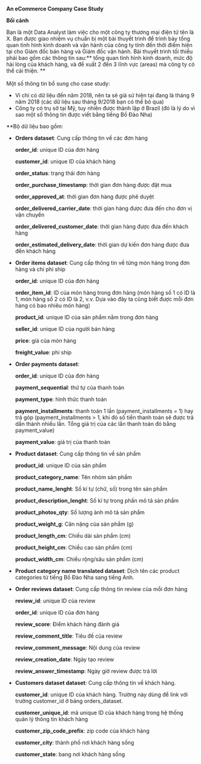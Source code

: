 **An eCommerce Company Case Study**

**Bối cảnh**

Bạn là một Data Analyst làm việc cho một công ty thương mại điện tử tên là X. Bạn được giao nhiệm vụ chuẩn bị một bài thuyết trình để trình bày tổng quan tình hình kinh doanh và vận hành của công ty tính đến thời điểm hiện tại cho Giám đốc bán hàng và Giám đốc vận hành. Bài thuyết trình tối thiểu phải bao gồm các thông tin sau:** tổng quan tình hình kinh doanh, mức độ hài lòng của khách hàng, và đề xuất 2 đến 3 lĩnh vực (areas) mà công ty có thể cải thiện. ** \
	 \
Một số thông tin bổ sung cho case study:



* Vì chỉ có dữ liệu đến năm 2018, nên ta sẽ giả sử hiện tại đang là tháng 9 năm 2018 (các dữ liệu sau tháng 9/2018 bạn có thể bỏ qua)
* Công ty có trụ sở tại Mỹ, tuy nhiên được thành lập ở Brazil (đó là lý do vì sao một số thông tin được viết bằng tiếng Bồ Đào Nha)

 **Bộ dữ liệu bao gồm:



* **Orders dataset**: Cung cấp thông tin về các đơn hàng

    **order_id**: unique ID của đơn hàng


    **customer_id**: unique ID của khách hàng


    **order_status**: trạng thái đơn hàng


    **order_purchase_timestamp**: thời gian đơn hàng được đặt mua


    **order_approved_at**: thời gian đơn hàng được phê duyệt


    **order_delivered_carrier_date**: thời gian hàng được đưa đến cho đơn vị vận chuyển


    **order_delivered_customer_date**: thời gian hàng được đưa đến khách hàng


    **order_estimated_delivery_date**: thời gian dự kiến đơn hàng được đưa đến khách hàng

* **Order items dataset**: Cung cấp thông tin về từng món hàng trong đơn hàng và chi phí ship

    **order_id**: unique ID của đơn hàng


    **order_item_id**: ID của món hàng trong đơn hàng (món hàng số 1 có ID là 1, món hàng số 2 có ID là 2, v.v. Dựa vào đây ta cũng biết được mỗi đơn hàng có bao nhiêu món hàng)


    **product_id**: unique ID của sản phẩm nằm trong đơn hàng


    **seller_id**: unique ID của người bán hàng


    **price**: giá của món hàng


    **freight_value**: phí ship

* **Order payments dataset**: 	

    **order_id**: unique ID của đơn hàng


    **payment_sequential**: thứ tự  của thanh toán


    **payment_type**: hình thức thanh toán


    **payment_installments**: thanh toán 1 lần (payment_installments = 1) hay trả góp (payment_installments > 1, khi đó số tiền thanh toán sẽ được trả dần thành nhiều lần. Tổng giá trị của các lần thanh toán đó bằng payment_value)


    **payment_value**: giá trị của thanh toán

* **Product dataset**: Cung cấp thông tin về sản phẩm

    **product_id**: unique ID của sản phẩm


    **product_category_name**: Tên nhóm sản phẩm


    **product_name_lenght**: Số kí tự (chữ, số) trong tên sản phẩm


    **product_description_lenght**: Số kí tự trong phần mô tả sản phẩm


    **product_photos_qty**: Số lượng ảnh mô tả sản phẩm


    **product_weight_g**: Cân nặng của sản phẩm (g)


    **product_length_cm**: Chiều dài sản phẩm (cm)


    **product_height_cm**: Chiều cao sản phẩm (cm)


    **product_width_cm**: Chiều rộng/sâu sản phẩm (cm)

* **Product category name translated dataset**: Dịch tên các product categories từ tiếng Bồ Đào Nha sang tiếng Anh.
* **Order reviews dataset**: Cung cấp thông tin review của mỗi đơn hàng

    **review_id**: unique ID của review


    **order_id**: unique ID của đơn hàng


    **review_score**: Điểm khách hàng đánh giá


    **review_comment_title**: Tiêu đề của review


    **review_comment_message**: Nội dung của review


    **review_creation_date**: Ngày tạo review


    **review_answer_timestamp**: Ngày giờ review được trả lời

* **Customers dataset dataset**: Cung cấp thông tin về khách hàng.

    **customer_id**: unique ID của khách hàng. Trường này dùng để link với trường customer_id ở bảng orders_dataset.


    **customer_unique_id**: mã unique ID của khách hàng trong hệ thống quản lý thông tin khách hàng


    **customer_zip_code_prefix**: zip code của khách hàng


    **customer_city**: thành phố nơi khách hàng sống


    **customer_state**: bang nơi khách hàng sống
